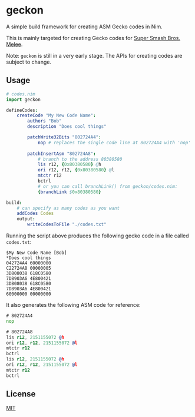 # geckon

A simple build framework for creating ASM Gecko codes in Nim.

This is mainly targeted for creating Gecko codes for [Super Smash Bros. Melee](https://en.wikipedia.org/wiki/Super_Smash_Bros._Melee).

Note: `geckon` is still in a very early stage. The APIs for creating codes are subject to change.

## Usage

```nim
# codes.nim
import geckon

defineCodes:
    createCode "My New Code Name":
        authors "Bob"
        description "Does cool things"

        patchWrite32Bits "802724A4":
            nop # replaces the single code line at 802724A4 with 'nop'
        
        patchInsertAsm "802724A8":
            # branch to the address 80380580
            lis r12, {0x80380580} @h
            ori r12, r12, {0x80380580} @l
            mtctr r12
            bctrl
            # or you can call branchLink() from geckon/codes.nim:
            {branchLink $0x80380580}

build:
    # can specify as many codes as you want
    addCodes Codes
    output:
        writeCodesToFile "./codes.txt"
```
Running the script above produces the following gecko code in a file called `codes.txt`:
```
$My New Code Name [Bob]
*Does cool things
042724A4 60000000
C22724A8 00000005
3D808038 618C0580
7D8903A6 4E800421
3D808038 618C0580
7D8903A6 4E800421
60000000 00000000
```

It also generates the following ASM code for reference:
```asm
# 802724A4
nop
```
```asm
# 802724A8
lis r12, 2151155072 @h
ori r12, r12, 2151155072 @l
mtctr r12
bctrl
lis r12, 2151155072 @h
ori r12, r12, 2151155072 @l
mtctr r12
bctrl
```

## License

[MIT](https://choosealicense.com/licenses/mit/)
